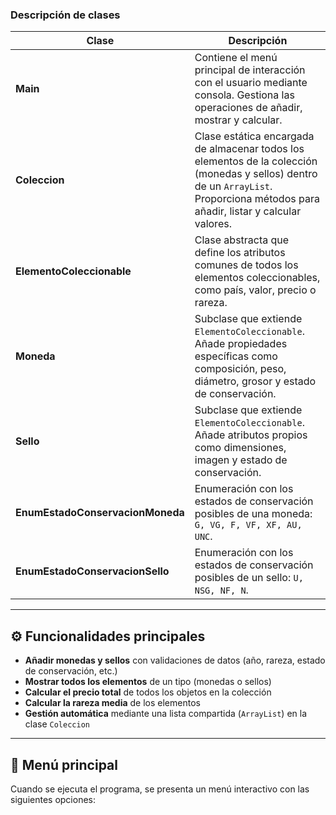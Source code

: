 
### Descripción de clases

| Clase | Descripción |
|-------|--------------|
| **Main** | Contiene el menú principal de interacción con el usuario mediante consola. Gestiona las operaciones de añadir, mostrar y calcular. |
| **Coleccion** | Clase estática encargada de almacenar todos los elementos de la colección (monedas y sellos) dentro de un `ArrayList`. Proporciona métodos para añadir, listar y calcular valores. |
| **ElementoColeccionable** | Clase abstracta que define los atributos comunes de todos los elementos coleccionables, como país, valor, precio o rareza. |
| **Moneda** | Subclase que extiende `ElementoColeccionable`. Añade propiedades específicas como composición, peso, diámetro, grosor y estado de conservación. |
| **Sello** | Subclase que extiende `ElementoColeccionable`. Añade atributos propios como dimensiones, imagen y estado de conservación. |
| **EnumEstadoConservacionMoneda** | Enumeración con los estados de conservación posibles de una moneda: `G, VG, F, VF, XF, AU, UNC`. |
| **EnumEstadoConservacionSello** | Enumeración con los estados de conservación posibles de un sello: `U, NSG, NF, N`. |

---

## ⚙️ Funcionalidades principales

- **Añadir monedas y sellos** con validaciones de datos (año, rareza, estado de conservación, etc.)
- **Mostrar todos los elementos** de un tipo (monedas o sellos)
- **Calcular el precio total** de todos los objetos en la colección
- **Calcular la rareza media** de los elementos
- **Gestión automática** mediante una lista compartida (`ArrayList`) en la clase `Coleccion`

---

## 🧮 Menú principal

Cuando se ejecuta el programa, se presenta un menú interactivo con las siguientes opciones:

